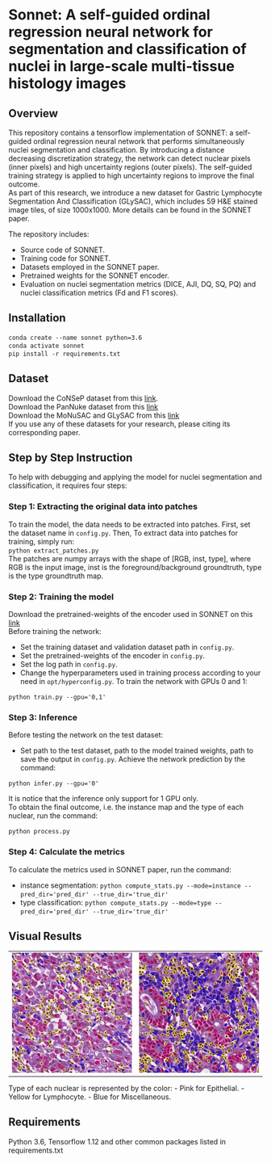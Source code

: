 # Sonnet: A self-guided ordinal regression neural network for segmentation and classification of nuclei in large-scale multi-tissue histology images

## Overview

This repository contains a tensorflow implementation of SONNET: a self-guided ordinal regression neural network that performs simultaneously nuclei segmentation and classification. By introducing a distance decreasing discretization strategy, the network can detect nuclear pixels (inner pixels) and high uncertainty regions (outer pixels). The self-guided training strategy is applied to high uncertainty regions to improve the final outcome. <br />
As part of this research, we introduce a new dataset for Gastric Lymphocyte Segmentation And Classification (GLySAC), which includes 59 H&E stained image tiles, of size 1000x1000. More details can be found in the SONNET paper. 

The repository includes:
- Source code of SONNET.
- Training code for SONNET.
- Datasets employed in the SONNET paper.
- Pretrained weights for the SONNET encoder.
- Evaluation on nuclei segmentation metrics (DICE, AJI, DQ, SQ, PQ) and nuclei classification metrics (Fd and F1 scores).

## Installation
```
conda create --name sonnet python=3.6
conda activate sonnet
pip install -r requirements.txt
```

## Dataset
Download the CoNSeP dataset from this [link](https://warwick.ac.uk/fac/sci/dcs/research/tia/data/hovernet/). <br />
Download the PanNuke dataset from this [link](https://warwick.ac.uk/fac/cross_fac/tia/data/pannuke) <br />
Download the MoNuSAC and GLySAC from this [link](https://drive.google.com/drive/folders/1p0Yt2w8MTcaZJU3bdh0fAtTrPWin1-zb?usp=sharing) <br />
If you use any of these datasets for your research, please citing its corresponding paper.

## Step by Step Instruction
To help with debugging and applying the model for nuclei segmentation and classification, it requires four steps:

### Step 1: Extracting the original data into patches
To train the model, the data needs to be extracted into patches. First, set the dataset name in ```config.py```. Then, To extract data into patches for training, simply run: <br />
`python extract_patches.py` <br />
The patches are numpy arrays with the shape of [RGB, inst, type], where RGB is the input image, inst is the foreground/background groundtruth, type is the type groundtruth map. 

### Step 2: Training the model
Download the pretrained-weights of the encoder used in SONNET on this [link](https://drive.google.com/drive/folders/1p0Yt2w8MTcaZJU3bdh0fAtTrPWin1-zb?usp=sharing) <br />
Before training the network:
- Set the training dataset and validation dataset path in `config.py`.
- Set the pretrained-weights of the encoder in `config.py`.
- Set the log path in `config.py`.
- Change the hyperparameters used in training process according to your need in `opt/hyperconfig.py`.
To train the network with GPUs 0 and 1: <br />
```
python train.py --gpu='0,1'
```
### Step 3: Inference
Before testing the network on the test dataset:
- Set path to the test dataset, path to the model trained weights, path to save the output in `config.py`.
Achieve the network prediction by the command: 
```
python infer.py --gpu='0'
```
It is notice that the inference only support for 1 GPU only. <br />
To obtain the final outcome, i.e. the instance map and the type of each nuclear, run the command:
```
python process.py
```
### Step 4: Calculate the metrics
To calculate the metrics used in SONNET paper, run the command:
- instance segmentation: `python compute_stats.py --mode=instance --pred_dir='pred_dir' --true_dir='true_dir'`
- type classification: `python compute_stats.py --mode=type --pred_dir='pred_dir' --true_dir='true_dir'`

## Visual Results
<table border="0">
<tr>
    <td>
    <img src="results/result_1.tif" width="100%" />
    </td> 
    <td>
    <img src="results/results_2.tif", width="100%" /> 
    </td>
</tr>
</table>
Type of each nuclear is represented by the color:
- Pink for Epithelial.
- Yellow for Lymphocyte.
- Blue for Miscellaneous.

## Requirements
Python 3.6, Tensorflow 1.12 and other common packages listed in requirements.txt

